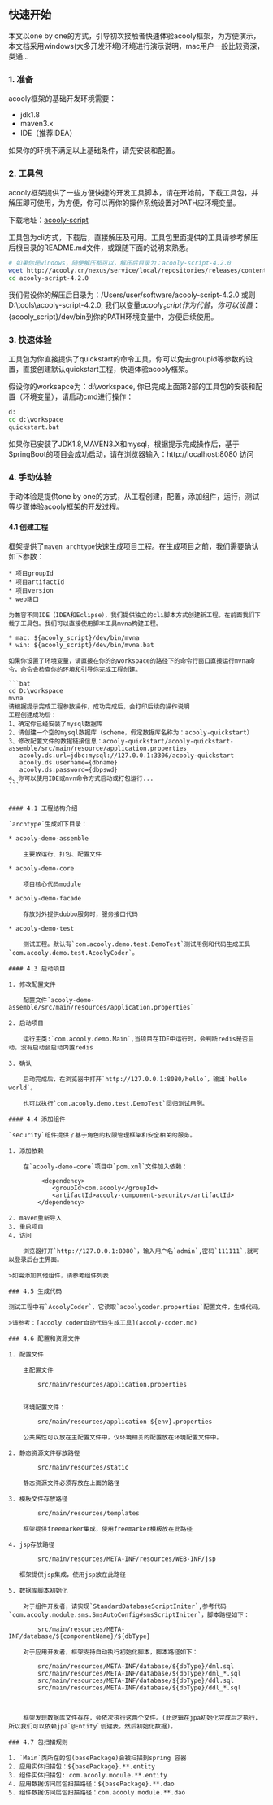 ## 快速开始

本文以one by one的方式，引导初次接触者快速体验acooly框架，为方便演示，本文档采用windows(大多开发环境)环境进行演示说明，mac用户一般比较资深，类通...

### 1. 准备

acooly框架的基础开发环境需要：

* jdk1.8
* maven3.x
* IDE（推荐IDEA）

如果你的环境不满足以上基础条件，请先安装和配置。


### 2. 工具包

acooly框架提供了一些方便快捷的开发工具脚本，请在开始前，下载工具包，并解压即可使用，为方便，你可以再你的操作系统设置对PATH应环境变量。

下载地址：[acooly-script](http://acooly.cn/nexus/service/local/repositories/releases/content/com/acooly/acooly-script/4.2.0/acooly-script-4.2.0-dev.tar.gz)

工具包为cli方式，下载后，直接解压及可用。工具包里面提供的工具请参考解压后根目录的README.md文件，或跟随下面的说明来熟悉。

```sh
# 如果你是windows，随便解压都可以，解压后目录为：acooly-script-4.2.0
wget http://acooly.cn/nexus/service/local/repositories/releases/content/com/acooly/acooly-script/4.2.0/acooly-script-4.2.0-dev.tar.gz
cd acooly-script-4.2.0
```

我们假设你的解压后目录为：/Users/user/software/acooly-script-4.2.0 或则 D:\tools\acooly-script-4.2.0, 我们以变量${acooly_script}作为代替，你可以设置：${acooly_script}/dev/bin到你的PATH环境变量中，方便后续使用。

### 3. 快速体验

工具包为你直接提供了quickstart的命令工具，你可以免去groupid等参数的设置，直接创建默认quickstart工程，快速体验acooly框架。

假设你的worksapce为：d:\workspace, 你已完成上面第2部的工具包的安装和配置（环境变量），请启动cmd进行操作：

```bat
d:
cd d:\workspace
quickstart.bat
```

如果你已安装了JDK1.8,MAVEN3.X和mysql，根据提示完成操作后，基于SpringBoot的项目会成功启动，请在浏览器输入：http://localhost:8080 访问


### 4. 手动体验

手动体验是提供one by one的方式，从工程创建，配置，添加组件，运行，测试等步骤体验acooly框架的开发过程。

#### 4.1 创建工程

框架提供了`maven archtype`快速生成项目工程。在生成项目之前，我们需要确认如下参数：
````
* 项目groupId
* 项目artifactId
* 项目version
* web端口

为兼容不同IDE（IDEA和Eclipse），我们提供独立的cli脚本方式创建新工程。在前面我们下载了工具包。我们可以直接使用脚本工具mvna构建工程。

* mac: ${acooly_script}/dev/bin/mvna 
* win: ${acooly_script}/dev/bin/mvna.bat

如果你设置了环境变量，请直接在你的的workspace的路径下的命令行窗口直接运行mvna命令，命令会检查你的环境和引导你完成工程创建。

```bat
cd D:\workspace
mvna
请根据提示完成工程参数操作，成功完成后，会打印后续的操作说明
工程创建成功后：
1、确定你已经安装了mysql数据库
2、请创建一个空的mysql数据库（scheme，假定数据库名称为：acooly-quickstart）
3、修改配置文件的数据链接信息：acooly-quickstart/acooly-quickstart-assemble/src/main/resource/application.properties
   acooly.ds.url=jdbc:mysql://127.0.0.1:3306/acooly-quickstart
   acooly.ds.username={dbname}
   acooly.ds.password={dbpswd}
4、你可以使用IDE或mvn命令方式启动或打包运行...
```

 	
#### 4.1 工程结构介绍

`archtype`生成如下目录：

* acooly-demo-assemble

	主要放运行、打包、配置文件
	
* acooly-demo-core

	项目核心代码module
	
* acooly-demo-facade

	存放对外提供dubbo服务时，服务接口代码

* acooly-demo-test

	测试工程。默认有`com.acooly.demo.test.DemoTest`测试用例和代码生成工具`com.acooly.demo.test.AcoolyCoder`。
	
#### 4.3 启动项目

1. 修改配置文件

	配置文件`acooly-demo-assemble/src/main/resources/application.properties`
	
2. 启动项目

	运行主类:`com.acooly.demo.Main`,当项目在IDE中运行时，会判断redis是否启动，没有启动会启动内置redis
	
3. 确认
	
	启动完成后，在浏览器中打开`http://127.0.0.1:8080/hello`，输出`hello world`。
	
	也可以执行`com.acooly.demo.test.DemoTest`回归测试用例。
	
#### 4.4 添加组件

`security`组件提供了基于角色的权限管理框架和安全相关的服务。

1. 添加依赖

	在`acooly-demo-core`项目中`pom.xml`文件加入依赖：
	
		 <dependency>
            <groupId>com.acooly</groupId>
            <artifactId>acooly-component-security</artifactId>
        </dependency>
        
2. maven重新导入
3. 重启项目
4. 访问

	浏览器打开`http://127.0.0.1:8080`，输入用户名`admin`,密码`111111`,就可以登录后台主界面。
	
>如需添加其他组件，请参考组件列表	
	
### 4.5 生成代码
		
测试工程中有`AcoolyCoder`，它读取`acoolycoder.properties`配置文件，生成代码。

>请参考：[acooly coder自动代码生成工具](acooly-coder.md)

### 4.6 配置和资源文件

1. 配置文件

    主配置文件

        src/main/resources/application.properties


    环境配置文件：

        src/main/resources/application-${env}.properties

    公共属性可以放在主配置文件中，仅环境相关的配置放在环境配置文件中。

2. 静态资源文件存放路径

        src/main/resources/static

    静态资源文件必须存放在上面的路径

3. 模板文件存放路径

        src/main/resources/templates

    框架提供freemarker集成，使用freemarker模板放在此路径

4. jsp存放路径

        src/main/resources/META-INF/resources/WEB-INF/jsp

   框架提供jsp集成，使用jsp放在此路径

5. 数据库脚本初始化

    对于组件开发者，请实现`StandardDatabaseScriptIniter`,参考代码`com.acooly.module.sms.SmsAutoConfig#smsScriptIniter`，脚本路径如下：

        src/main/resources/META-INF/database/${componentName}/${dbType}

    对于应用开发者，框架支持自动执行初始化脚本，脚本路径如下：

        src/main/resources/META-INF/database/${dbType}/dml.sql
        src/main/resources/META-INF/database/${dbType}/dml_*.sql
        src/main/resources/META-INF/database/${dbType}/ddl.sql
        src/main/resources/META-INF/database/${dbType}/ddl_*.sql



    框架发现数据库文件存在，会依次执行这两个文件。(此逻辑在jpa初始化完成后才执行，所以我们可以依赖jpa`@Entity`创建表，然后初始化数据)。

### 4.7 包扫描规则

1. `Main`类所在的包(basePackage)会被扫描到spring 容器
2. 应用实体扫描包：${basePackage}.**.entity
3. 组件实体扫描包: com.acooly.module.**.entity
4. 应用数据访问层包扫描路径：${basePackage}.**.dao
5. 组件数据访问层包扫描路径：com.acooly.module.**.dao
